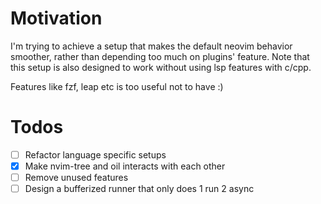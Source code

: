 # Motivation
I'm trying to achieve a setup that makes the default neovim behavior smoother, rather than depending too much on plugins' feature. Note that this setup is also designed to work without using lsp features with c/cpp.

Features like fzf, leap etc is too useful not to have :)

# Todos
- [ ] Refactor language specific setups
- [x] Make nvim-tree and oil interacts with each other
- [ ] Remove unused features
- [ ] Design a bufferized runner that only does 1 run 2 async
